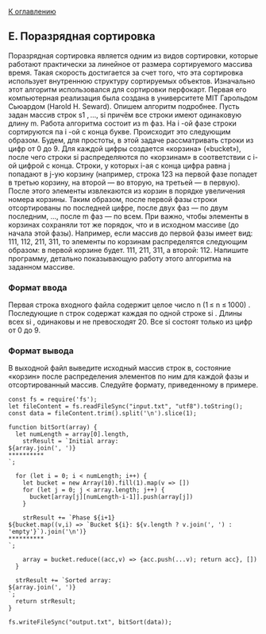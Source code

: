[К оглавлению](https://github.com/st119149/yandex-algorithms-4.0/blob/main/README.md)

## E. Поразрядная сортировка
Поразрядная сортировка является одним из видов сортировки, которые работают практически за линейное от размера сортируемого массива время. Такая скорость достигается за счет того, что эта сортировка использует внутреннюю структуру сортируемых объектов. Изначально этот алгоритм использовался для сортировки перфокарт. Первая его компьютерная реализация была создана в университете MIT Гарольдом Сьюардом (Harold Н. Seward). Опишем алгоритм подробнее. Пусть задан массив строк s1 , ..., si причём все строки имеют одинаковую длину m. Работа алгоритма состоит из m фаз. На i -ой фазе строки сортируются па i -ой с конца букве. Происходит это следующим образом. Будем, для простоты, в этой задаче рассматривать строки из цифр от 0 до 9. Для каждой цифры создается «корзина» («bucket»), после чего строки si распределяются по «корзинам» в соответствии с i-ой цифрой с конца. Строки, у которых i-ая с конца цифра равна j попадают в j-ую корзину (например, строка 123 на первой фазе попадет в третью корзину, на второй — во вторую, на третьей — в первую). После этого элементы извлекаются из корзин в порядке увеличения номера корзины. Таким образом, после первой фазы строки отсортированы по последней цифре, после двух фаз — по двум последним, ..., после m фаз — по всем. При важно, чтобы элементы в корзинах сохраняли тот же порядок, что и в исходном массиве (до начала этой фазы). Например, если массив до первой фазы имеет вид: 111, 112, 211, 311, то элементы по корзинам распределятся следующим образом: в первой корзине будет. 111, 211, 311, а второй: 112. Напишите программу, детально показывающую работу этого алгоритма на заданном массиве.

### Формат ввода
Первая строка входного файла содержит целое число n (1 ≤ n ≤ 1000) . Последующие n строк содержат каждая по одной строке si . Длины всех si , одинаковы и не превосходят 20. Все si состоят только из цифр от 0 до 9.

### Формат вывода
В выходной файл выведите исходный массив строк в, состояние «корзин» после распределения элементов по ним для каждой фазы и отсортированный массив. Следуйте формату, приведенному в примере. 
```
const fs = require('fs');
let fileContent = fs.readFileSync("input.txt", "utf8").toString();
const data = fileContent.trim().split('\n').slice(1);

function bitSort(array) {
  let numLength = array[0].length,
    strResult = `Initial array:
${array.join(', ')}
**********
`;
        
  for (let i = 0; i < numLength; i++) {
    let bucket = new Array(10).fill(1).map(v => [])
    for (let j = 0; j < array.length; j++) {
      bucket[array[j][numLength-i-1]].push(array[j])
    }
    
    strResult += `Phase ${i+1}
${bucket.map((v,i) => `Bucket ${i}: ${v.length ? v.join(', ') : 'empty'}`).join('\n')}
**********
`;
    
    array = bucket.reduce((acc,v) => {acc.push(...v); return acc}, [])
  }
  
  strResult += `Sorted array:
${array.join(', ')}
`;
  return strResult;
}

fs.writeFileSync("output.txt", bitSort(data));
```